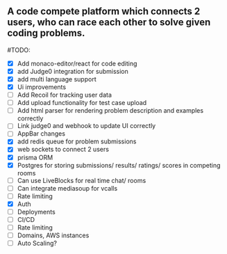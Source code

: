## A code compete platform which connects 2 users, who can race each other to solve given coding problems. 

#TODO: 

- [x] Add monaco-editor/react for code editing
- [x] add Judge0 integration for submission
- [x] add multi language support
- [x] Ui improvements
- [ ] Add Recoil for tracking user data
- [ ] Add upload functionality for test case upload
- [ ] Add html parser for rendering problem description and examples correctly
- [ ] Link judge0 and webhook to update UI correctly
- [ ] AppBar changes
- [x] add redis queue for problem submissions
- [x] web sockets to connect 2 users
- [x] prisma ORM
- [x] Postgres for storing submissions/ results/ ratings/ scores in competing rooms
- [ ] Can use LiveBlocks for real time chat/ rooms
- [ ] Can integrate mediasoup for vcalls
- [ ] Rate limiting
- [x] Auth
- [ ] Deployments
- [ ] CI/CD
- [ ] Rate limiting
- [ ] Domains, AWS instances
- [ ] Auto Scaling?
